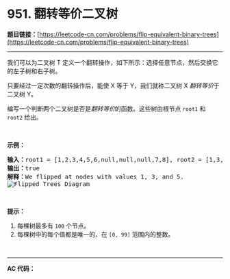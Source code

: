 # 951. 翻转等价二叉树

**题目链接：**[https://leetcode-cn.com/problems/flip-equivalent-binary-trees](https://leetcode-cn.com/problems/flip-equivalent-binary-trees)

---

<div class="content__1Y2H">
 <div class="notranslate">
  <p>我们可以为二叉树 T 定义一个翻转操作，如下所示：选择任意节点，然后交换它的左子树和右子树。</p> 
  <p>只要经过一定次数的翻转操作后，能使 X 等于 Y，我们就称二叉树 X <em>翻转等价</em>于二叉树 Y。</p> 
  <p>编写一个判断两个二叉树是否是<em>翻转等价</em>的函数。这些树由根节点&nbsp;<code>root1</code> 和 <code>root2</code>&nbsp;给出。</p> 
  <p>&nbsp;</p> 
  <p><strong>示例：</strong></p> 
  <pre class="language-text"><strong>输入：</strong>root1 = [1,2,3,4,5,6,null,null,null,7,8], root2 = [1,3,2,null,6,4,5,null,null,null,null,8,7]
<strong>输出：</strong>true
<strong>解释：</strong>We flipped at nodes with values 1, 3, and 5.
<img style="" src="https://assets.leetcode.com/uploads/2018/11/29/tree_ex.png" alt="Flipped Trees Diagram">
</pre> 
  <p>&nbsp;</p> 
  <p><strong>提示：</strong></p> 
  <ol> 
   <li>每棵树最多有&nbsp;<code>100</code>&nbsp;个节点。</li> 
   <li>每棵树中的每个值都是唯一的、在 <code>[0, 99]</code>&nbsp;范围内的整数。</li> 
  </ol> 
  <p>&nbsp;</p> 
 </div>
</div>

---

**AC 代码：**

```java

```